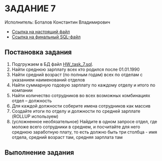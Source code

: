 # ЗАДАНИЕ 7

Исполнитель: Боталов Константин Владимирович

* [Ссылка на настоящий файл](https://github.com/botalov-pro/innopolis-practicum/blob/main/homework/HOMEWORK_07.MD)
* [Ссылка на финальный SQL-файл](https://github.com/botalov-pro/innopolis-practicum/blob/main/homework/sql/homework_07.sql)


## Постановка задания

1. Подгружаем в БД файл [HW_task_7.sql](https://github.com/botalov-pro/innopolis-practicum/blob/main/homework/src/HW_task_7.sql).
2. Найти среднюю зарплату всех кто родился после 01.01.1990
3. Найти средний возраст (по полным годам) всех по отделам с указанием наименований отделов
4. Найти суммарную годовую зарплату по каждому отделу и итого по компании
5. Найти количество сотрудников во всех возможных комбинациях отдел – должность
6. Для каждой должности соберите имена сотрудников как массив
7. Создайте итоги по отделу и должности по средней зарплате (ROLLUP используем)
8. (усложненное необязательное) Найдите в одном запросе отдел, где моложе всего сотрудники в среднем, и посчитайте для него среднюю заработную плату, то есть должно быть три столбца - имя отдела, средний возраст там, средняя зарплата там

## Выполнение задания